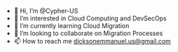 - 👋 Hi, I’m @Cypher-US
- 👀 I’m interested in Cloud Computing and DevSecOps
- 🌱 I’m currently learning Cloud Migration
- 💞️ I’m looking to collaborate on Migration Processes
- 📫 How to reach me dicksonemmanuel.us@gmail.com

<!---
Cypher-US/Cypher-US is a ✨ special ✨ repository because its `README.md` (this file) appears on your GitHub profile.
You can click the Preview link to take a look at your changes.
--->

